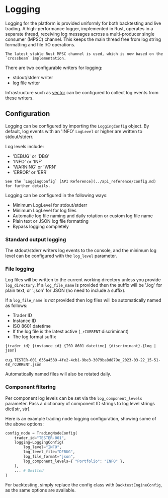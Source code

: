 # Logging

Logging for the platform is provided uniformly for both backtesting and live trading.
A high-performance logger, implemented in Rust, operates in a separate thread, receiving log messages across a multi-producer single consumer (MPSC) channel.
This keeps the main thread free from log string formatting and file I/O operations.

```{note}
The latest stable Rust MPSC channel is used, which is now based on the `crossbeam` implementation.
```

There are two configurable writers for logging:
- stdout/stderr writer
- log file writer

Infrastructure such as [vector](https://github.com/vectordotdev/vector) can be configured to collect log events from these writers.

## Configuration

Logging can be configured by importing the `LoggingConfig` object.
By default, log events with an 'INFO' `LogLevel` or higher are written to stdout/stderr.

Log levels include:
- 'DEBUG' or 'DBG'
- 'INFO' or 'INF'
- 'WARNING' or 'WRN'
- 'ERROR' or 'ERR'

```{tip}
See the `LoggingConfig` [API Reference](../api_reference/config.md) for further details.
```

Logging can be configured in the following ways:
- Minimum LogLevel for stdout/stderr
- Minimum LogLevel for log files
- Automatic log file naming and daily rotation or custom log file name
- Plain text or JSON log file formatting
- Bypass logging completely

### Standard output logging
The stdout/stderr writers log events to the console, and the minimum log level can be configured with the `log_level` parameter.

### File logging

Log files will be written to the current working directory unless you provide `log_directory`. 
If a `log_file_name` is provided then the suffix will be '.log' for plain text, or '.json' for JSON (no need to include a suffix).

If a `log_file_name` is _not_ provided then log files will be automatically named as follows:
- Trader ID
- Instance ID
- ISO 8601 datetime
- If the log file is the latest active (`_rCURRENT` discriminant)
- The log format suffix

```
{trader_id}_{instance_id}_{ISO 8601 datetime}_{discriminant}.{log | json}
```
e.g. `TESTER-001_635a4539-4fe2-4cb1-9be3-3079ba8d879e_2023-03-22_15-51-48_rCURRENT.json`

Automatically named files will also be rotated daily.

### Component filtering

Per component log levels can be set via the `log_component_levels` parameter. Pass a dictionary of component ID strings to log level strings dict[str, str].

Here is an example trading node logging configuration, showing some of the above options:

```python
config_node = TradingNodeConfig(
    trader_id="TESTER-001",
    logging=LoggingConfig(
        log_level="INFO",
        log_level_file="DEBUG",
        log_file_format="json",
        log_component_levels={ "Portfolio": "INFO" },
    ),
    ... # Omitted
)
```

For backtesting, simply replace the config class with `BacktestEngineConfig`, as the same options are available.
